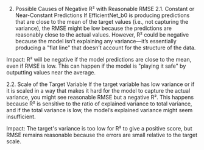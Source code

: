 
2. Possible Causes of Negative R² with Reasonable RMSE
2.1. Constant or Near-Constant Predictions
If EfficientNet_b0 is producing predictions that are close to the mean of the target values (i.e., not capturing the variance), the RMSE might be low because the predictions are reasonably close to the actual values. However, R² could be negative because the model isn’t explaining any variance—it’s essentially producing a "flat line" that doesn’t account for the structure of the data.

Impact: R² will be negative if the model predictions are close to the mean, even if RMSE is low. This can happen if the model is "playing it safe" by outputting values near the average.

2.2. Scale of the Target Variable
If the target variable has low variance or if it is scaled in a way that makes it hard for the model to capture the actual variance, you might see reasonable RMSE but a negative R². This happens because R² is sensitive to the ratio of explained variance to total variance, and if the total variance is low, the model’s explained variance might seem insufficient.

Impact: The target's variance is too low for R² to give a positive score, but RMSE remains reasonable because the errors are small relative to the target scale.
